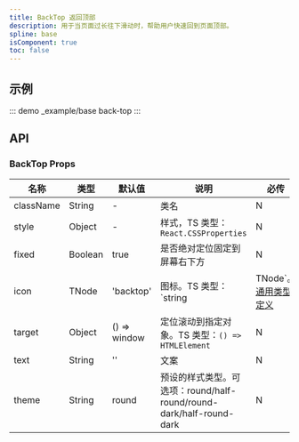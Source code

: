 ```yaml
---
title: BackTop 返回顶部
description: 用于当页面过长往下滑动时，帮助用户快速回到页面顶部。
spline: base
isComponent: true
toc: false
---
```


## 示例

::: demo _example/base back-top
:::

## API

### BackTop Props

名称 | 类型 | 默认值 | 说明 | 必传
-- | -- | -- | -- | --
className | String | - | 类名 | N
style | Object | - | 样式，TS 类型：`React.CSSProperties` | N
fixed | Boolean | true | 是否绝对定位固定到屏幕右下方 | N
icon | TNode | 'backtop' | 图标。TS 类型：`string | TNode`。[通用类型定义](https://github.com/TDesignOteam/tdesign-mobile-react/blob/develop/src/common.ts) | N
target | Object | () => window | 定位滚动到指定对象。TS 类型：`() => HTMLElement` | N
text | String | '' | 文案 | N
theme | String | round | 预设的样式类型。可选项：round/half-round/round-dark/half-round-dark | N
